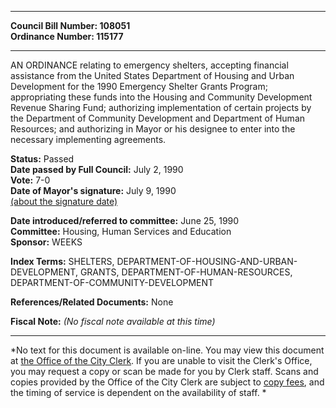 * * * * *  
  
**Council Bill Number: [](#h0)[](#h2)108051**   
**Ordinance Number: 115177**  
  
* * * * *  
  
AN ORDINANCE relating to emergency shelters, accepting financial assistance from the United States Department of Housing and Urban Development for the 1990 Emergency Shelter Grants Program; appropriating these funds into the Housing and Community Development Revenue Sharing Fund; authorizing implementation of certain projects by the Department of Community Development and Department of Human Resources; and authorizing in Mayor or his designee to enter into the necessary implementing agreements.  
  
**Status:** Passed   
**Date passed by Full Council:** July 2, 1990   
**Vote:** 7-0   
**Date of Mayor's signature:** July 9, 1990   
[(about the signature date)](/~public/approvaldate.htm)   
  
  
**Date introduced/referred to committee:** June 25, 1990   
**Committee:** Housing, Human Services and Education   
**Sponsor:** WEEKS   
  
**Index Terms:** SHELTERS, DEPARTMENT-OF-HOUSING-AND-URBAN-DEVELOPMENT, GRANTS, DEPARTMENT-OF-HUMAN-RESOURCES, DEPARTMENT-OF-COMMUNITY-DEVELOPMENT  
  
**References/Related Documents:** None  
  
**Fiscal Note:** *(No fiscal note available at this time)*  
  
* * * * *  
  
*No text for this document is available on-line. You may view this document at [the Office of the City Clerk](http://www.seattle.gov/leg/clerk/contactUs.htm). If you are unable to visit the Clerk's Office, you may request a copy or scan be made for you by Clerk staff. Scans and copies provided by the Office of the City Clerk are subject to [copy fees](http://clerk.seattle.gov/~public/clerkfees.htm), and the timing of service is dependent on the availability of staff. *  
  
  
